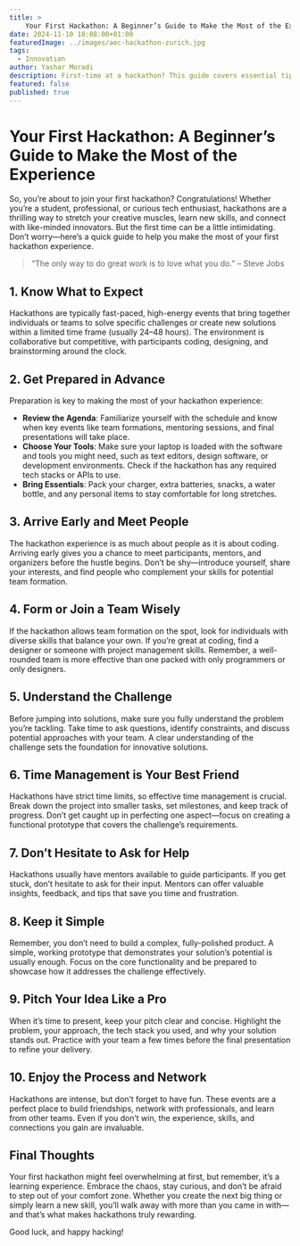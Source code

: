 ```yaml
---
title: >
    Your First Hackathon: A Beginner’s Guide to Make the Most of the Experience
date: 2024-11-10 18:08:00+01:00
featuredImage: ../images/aec-hackathon-zurich.jpg
tags:
  - Innovation
author: Yashar Moradi
description: First-time at a hackathon? This guide covers essential tips for preparation, team formation, time management, and pitching your project. Learn how to tackle challenges, build effective prototypes, and enjoy the experience while networking and learning new skills. Perfect for hackathon beginners.
featured: false
published: true
---
```

# Your First Hackathon: A Beginner’s Guide to Make the Most of the Experience

So, you’re about to join your first hackathon? Congratulations! Whether you’re a student, professional, or curious tech enthusiast, hackathons are a thrilling way to stretch your creative muscles, learn new skills, and connect with like-minded innovators. But the first time can be a little intimidating. Don’t worry—here’s a quick guide to help you make the most of your first hackathon experience.

> “The only way to do great work is to love what you do.” – Steve Jobs

## 1. Know What to Expect

Hackathons are typically fast-paced, high-energy events that bring together individuals or teams to solve specific challenges or create new solutions within a limited time frame (usually 24–48 hours). The environment is collaborative but competitive, with participants coding, designing, and brainstorming around the clock.

## 2. Get Prepared in Advance

Preparation is key to making the most of your hackathon experience:

- **Review the Agenda**: Familiarize yourself with the schedule and know when key events like team formations, mentoring sessions, and final presentations will take place.
- **Choose Your Tools**: Make sure your laptop is loaded with the software and tools you might need, such as text editors, design software, or development environments. Check if the hackathon has any required tech stacks or APIs to use.
- **Bring Essentials**: Pack your charger, extra batteries, snacks, a water bottle, and any personal items to stay comfortable for long stretches.

## 3. Arrive Early and Meet People

The hackathon experience is as much about people as it is about coding. Arriving early gives you a chance to meet participants, mentors, and organizers before the hustle begins. Don’t be shy—introduce yourself, share your interests, and find people who complement your skills for potential team formation.

## 4. Form or Join a Team Wisely

If the hackathon allows team formation on the spot, look for individuals with diverse skills that balance your own. If you’re great at coding, find a designer or someone with project management skills. Remember, a well-rounded team is more effective than one packed with only programmers or only designers.

## 5. Understand the Challenge

Before jumping into solutions, make sure you fully understand the problem you’re tackling. Take time to ask questions, identify constraints, and discuss potential approaches with your team. A clear understanding of the challenge sets the foundation for innovative solutions.

## 6. Time Management is Your Best Friend

Hackathons have strict time limits, so effective time management is crucial. Break down the project into smaller tasks, set milestones, and keep track of progress. Don’t get caught up in perfecting one aspect—focus on creating a functional prototype that covers the challenge’s requirements.

## 7. Don’t Hesitate to Ask for Help

Hackathons usually have mentors available to guide participants. If you get stuck, don’t hesitate to ask for their input. Mentors can offer valuable insights, feedback, and tips that save you time and frustration.

## 8. Keep it Simple

Remember, you don’t need to build a complex, fully-polished product. A simple, working prototype that demonstrates your solution’s potential is usually enough. Focus on the core functionality and be prepared to showcase how it addresses the challenge effectively.

## 9. Pitch Your Idea Like a Pro

When it’s time to present, keep your pitch clear and concise. Highlight the problem, your approach, the tech stack you used, and why your solution stands out. Practice with your team a few times before the final presentation to refine your delivery.

## 10. Enjoy the Process and Network

Hackathons are intense, but don’t forget to have fun. These events are a perfect place to build friendships, network with professionals, and learn from other teams. Even if you don’t win, the experience, skills, and connections you gain are invaluable.

## Final Thoughts

Your first hackathon might feel overwhelming at first, but remember, it’s a learning experience. Embrace the chaos, stay curious, and don’t be afraid to step out of your comfort zone. Whether you create the next big thing or simply learn a new skill, you’ll walk away with more than you came in with—and that’s what makes hackathons truly rewarding.

Good luck, and happy hacking!